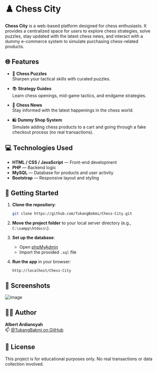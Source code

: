 
# ♟️ Chess City

**Chess City** is a web-based platform designed for chess enthusiasts. It provides a centralized space for users to explore chess strategies, solve puzzles, stay updated with the latest chess news, and interact with a dummy e-commerce system to simulate purchasing chess-related products.

## 🌐 Features

- 🧠 **Chess Puzzles**  
  Sharpen your tactical skills with curated puzzles.

- 📚 **Strategy Guides**  
  Learn chess openings, mid-game tactics, and endgame strategies.

- 📰 **Chess News**  
  Stay informed with the latest happenings in the chess world.

- 🛍️ **Dummy Shop System**  
  Simulate adding chess products to a cart and going through a fake checkout process (no real transactions).

## 💻 Technologies Used

- **HTML / CSS / JavaScript** — Front-end development
- **PHP** — Backend logic
- **MySQL** — Database for products and user activity
- **Bootstrap** — Responsive layout and styling

## 🚀 Getting Started

1. **Clone the repository**:
   ```bash
   git clone https://github.com/TukangBakmi/Chess-City.git
   ```

2. **Move the project folder** to your local server directory (e.g., `C:\xampp\htdocs\`).

3. **Set up the database**:
   - Open [phpMyAdmin](http://localhost/phpmyadmin)
   - Import the provided `.sql` file

4. **Run the app** in your browser:
   ```
   http://localhost/Chess-City
   ```

## 📸 Screenshots
![image](https://github.com/user-attachments/assets/c8a03770-12af-4c2f-9c20-9e55511585ff)

## 🙋‍♂️ Author

**Albert Ardiansyah**  
📫 [@TukangBakmi on GitHub](https://github.com/TukangBakmi)

## 📃 License

This project is for educational purposes only. No real transactions or data collection involved.
